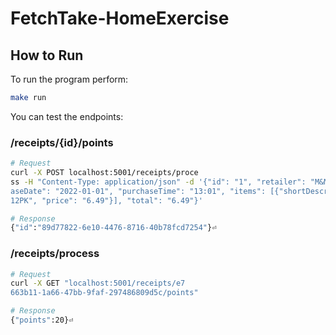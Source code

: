 # FetchTake-HomeExercise

## How to Run 
To run the program perform:
```bash
make run 
```
You can test the endpoints:
### /receipts/{id}/points

```bash
# Request
curl -X POST localhost:5001/receipts/proce
ss -H "Content-Type: application/json" -d '{"id": "1", "retailer": "M&M Corner Market", "purch
aseDate": "2022-01-01", "purchaseTime": "13:01", "items": [{"shortDescription": "Mountain Dew 
12PK", "price": "6.49"}], "total": "6.49"}'

# Response
{"id":"89d77822-6e10-4476-8716-40b78fcd7254"}⏎  


```
### /receipts/process

```bash
# Request
curl -X GET "localhost:5001/receipts/e7
663b11-1a66-47bb-9faf-297486809d5c/points"

# Response
{"points":20}⏎
```